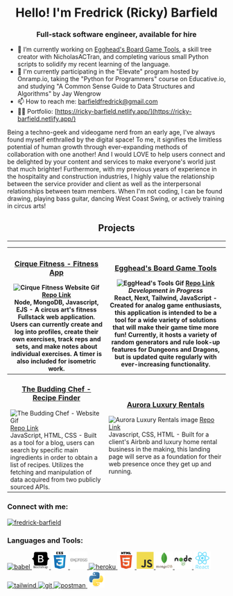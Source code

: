 



<h1 align="center">Hello! I'm Fredrick (Ricky) Barfield</h1>
<h3 align="center">Full-stack software engineer, available for hire </h3>

- 🔭 I’m currently working on [Egghead's Board Game Tools](https://github.com/flbarfield/eggheadsBoardGameTools), a skill tree creator with NicholasACTran, and completing various small Python scripts to solidify my recent learning of the language.
- :book: I'm currently participating in the "Elevate" program hosted by Onramp.io, taking the "Python for Programmers" course on Educative.io, and studying "A Common Sense Guide to Data Structures and Algorithms" by Jay Wengrow
- 📫 How to reach me: barfieldfredrick@gmail.com
- 👨‍💻 Portfolio: [https://ricky-barfield.netlify.app/](https://ricky-barfield.netlify.app/)

Being a techno-geek and videogame nerd from an early age, I've always found myself enthralled by the digital space! To me, it signifies the limitless potential of human growth through ever-expanding methods of collaboration with one another! And I would LOVE to help users connect and be delighted by your content and services to make everyone's world just that much brighter! Furthermore, with my previous years of experience in the hospitality and construction industries, I highly value the relationship between the service provider and client as well as the interpersonal relationships between team members. When I'm not coding, I can be found drawing, playing bass guitar, dancing West Coast Swing, or actively training in circus arts!
<h2 align="center">Projects</h2>

-------------

|<h3 align='center'> [Cirque Fitness - Fitness App](https://cirque-fitness-7a65c25767f6.herokuapp.com/) </h3> </h3>![Cirque Fitness Website Gif](https://res.cloudinary.com/dniwvymzt/image/upload/v1697132736/Portfolio/CirqueFitness_wckdlp.gif) [Repo Link](https://github.com/flbarfield/cirqueFitness) <br>Node, MongoDB, Javascript, EJS - A circus art's fitness Fullstack web application. Users can currently create and log into profiles, create their own exercises, track reps and sets, and make notes about individual exercises. A timer is also included for isometric work. |<h3 align='center'> [Egghead's Board Game Tools](https://eggheads-board-game-tools.vercel.app/) </h3> </h3> ![EggHead's Tools Gif](https://res.cloudinary.com/dniwvymzt/image/upload/v1700426319/Portfolio/eggHead_e19a9b.gif) [Repo Link](https://github.com/flbarfield/eggheadsBoardGameTools) <br>*Development in Progress* <br/> React, Next, Tailwind, JavaScript - Created for analog game enthusiasts, this application is intended to be a tool for a wide variety of solutions that will make their game time more fun! Currently, it hosts a variety of random generators and rule look-up features for Dungeons and Dragons, but is updated quite regularly with ever-increasing functionality.
|---|---|
|<h3 align='center'>[The Budding Chef - Recipe Finder](https://thebuddingchef.netlify.app/)</h3>![The Budding Chef - Website Gif](https://res.cloudinary.com/dniwvymzt/image/upload/v1697132736/Portfolio/TheBuddingChef_kxhedk.gif) [Repo Link](https://github.com/flbarfield/theBuddingChef)<br>JavaScript, HTML, CSS - Built as a tool for a blog, users can search by specific main ingredients in order to obtain a list of recipes. Utilizes the fetching and manipulation of data acquired from two publicly sourced APIs. |<h3 align="center"> [Aurora Luxury Rentals](https://auroraluxuryrentals.netlify.app/) </h3>![Aurora Luxury Rentals image](https://res.cloudinary.com/dniwvymzt/image/upload/v1697132842/Portfolio/auroraStill_banubq.png) [Repo Link](https://github.com/flbarfield/auroraLuxuryRentals) <br>Javascript, CSS, HTML - Built for a client's Airbnb and luxury home rental business in the making, this landing page will serve as a foundation for their web presence once they get up and running.         |





<h3 align="left">Connect with me:</h3>
<p align="left">
<a href="https://linkedin.com/in/fredrick-barfield" target="blank"><img align="center" src="https://raw.githubusercontent.com/rahuldkjain/github-profile-readme-generator/master/src/images/icons/Social/linked-in-alt.svg" alt="fredrick-barfield" height="30" width="40" /></a>
</p>

<h3 align="left">Languages and Tools:</h3>
<p align="left"> <a href="https://babeljs.io/" target="_blank" rel="noreferrer"> <img src="https://www.vectorlogo.zone/logos/babeljs/babeljs-icon.svg" alt="babel" width="40" height="40"/> </a> <a href="https://getbootstrap.com" target="_blank" rel="noreferrer"> <img src="https://raw.githubusercontent.com/devicons/devicon/master/icons/bootstrap/bootstrap-plain-wordmark.svg" alt="bootstrap" width="40" height="40"/> </a> <a href="https://www.w3schools.com/css/" target="_blank" rel="noreferrer"> <img src="https://raw.githubusercontent.com/devicons/devicon/master/icons/css3/css3-original-wordmark.svg" alt="css3" width="40" height="40"/> </a> <a href="https://expressjs.com" target="_blank" rel="noreferrer"> <img src="https://raw.githubusercontent.com/devicons/devicon/master/icons/express/express-original-wordmark.svg" alt="express" width="40" height="40"/> </a> <a href="https://heroku.com" target="_blank" rel="noreferrer"> <img src="https://www.vectorlogo.zone/logos/heroku/heroku-icon.svg" alt="heroku" width="40" height="40"/> </a> <a href="https://www.w3.org/html/" target="_blank" rel="noreferrer"> <img src="https://raw.githubusercontent.com/devicons/devicon/master/icons/html5/html5-original-wordmark.svg" alt="html5" width="40" height="40"/> </a> <a href="https://developer.mozilla.org/en-US/docs/Web/JavaScript" target="_blank" rel="noreferrer"> <img src="https://raw.githubusercontent.com/devicons/devicon/master/icons/javascript/javascript-original.svg" alt="javascript" width="40" height="40"/> </a> <a href="https://www.mongodb.com/" target="_blank" rel="noreferrer"> <img src="https://raw.githubusercontent.com/devicons/devicon/master/icons/mongodb/mongodb-original-wordmark.svg" alt="mongodb" width="40" height="40"/> </a> <a href="https://nodejs.org" target="_blank" rel="noreferrer"> <img src="https://raw.githubusercontent.com/devicons/devicon/master/icons/nodejs/nodejs-original-wordmark.svg" alt="nodejs" width="40" height="40"/> </a> <a href="https://reactjs.org/" target="_blank" rel="noreferrer"> <img src="https://raw.githubusercontent.com/devicons/devicon/master/icons/react/react-original-wordmark.svg" alt="react" width="40" height="40"/> </a> <a href="https://tailwindcss.com/" target="_blank" rel="noreferrer"> <img src="https://www.vectorlogo.zone/logos/tailwindcss/tailwindcss-icon.svg" alt="tailwind" width="40" height="40"/> </a> <a href="https://git-scm.com/" target="_blank" rel="noreferrer"> <img src="https://www.vectorlogo.zone/logos/git-scm/git-scm-icon.svg" alt="git" width="40" height="40"/> </a> <a href="https://postman.com" target="_blank" rel="noreferrer"> <img src="https://www.vectorlogo.zone/logos/getpostman/getpostman-icon.svg" alt="postman" width="40" height="40"/> </a> <a href="https://www.python.org" target="_blank" rel="noreferrer"> <img src="https://raw.githubusercontent.com/devicons/devicon/master/icons/python/python-original.svg" alt="python" width="40" height="40"/> </a> </p>
